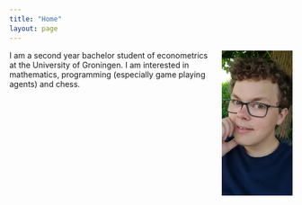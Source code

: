 ```yaml
---
title: "Home"
layout: page
---
```


<img src="images/WhatsApp Image 2022-03-02 at 10.48.24.jpeg" alt="myself" style="width: 25%; float: right; vertical-align:top; padding: 0% 0% 2% 2%">

I am a second year bachelor student of econometrics at the University of Groningen. I am interested in mathematics, programming (especially game playing agents) and chess.
